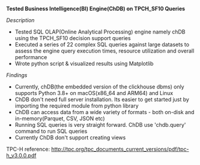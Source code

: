 **Tested Business Intelligence(BI) Engine(ChDB) on TPCH_SF10 Queries**

*Description*   
- Tested SQL OLAP(Online Analytical Processing) engine namely chDB using the TPCH_SF10 decision support queries
-	Executed a series of 22 complex SQL queries against large datasets to assess the engine query execution times, resource utilization and overall performance
-	Wrote python script & visualized results using Matplotlib

*Findings*
- Currently, chDB(the embedded version of the clickhouse dbms) only supports Python 3.8+ on macOS(x86_64 and ARM64) and Linux
- ChDB don't need full server installation. Its easier to get started just by importing the required module from python library
- ChDB can access data from a wide variety of formats - both on-disk and in-memory(Parquet, CSV, JSON etc)
- Running SQL queries is very straight forward. ChDB use 'chdb.query' command to run SQL queries
- Currently ChDB don't support creating views

TPC-H reference: http://tpc.org/tpc_documents_current_versions/pdf/tpc-h_v3.0.0.pdf
